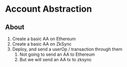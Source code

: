 # Account Abstraction

## About

1. Create a basic AA on Ethereum
2. Create a basic AA on ZkSync
3. Deploy, and send a userOp / transaction through them
   1. Not going to send an AA to Ethereum
   2. But we will send an AA tx to zksync
